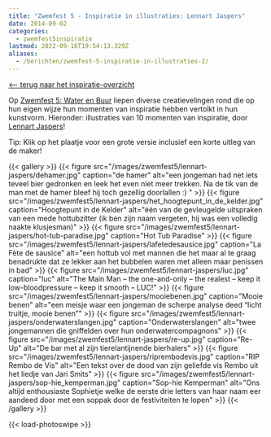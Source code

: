 ```yaml
---
title: "Zwemfest 5 - Inspiratie in illustraties: Lennart Jaspers"
date: 2014-09-02
categories:
  - zwemfest5inspiratie
lastmod: 2022-09-16T19:54:13.329Z
aliases:
  - /berichten/zwemfest-5-inspiratie-in-illustraties-2/
---
```

[<-- terug naar het inspiratie-overzicht](/berichten/zwemfest-5-in-tekst-en-beeld/) 

Op [Zwemfest 5: Water en Buur](/zwemfest/2014/) liepen diverse creatievelingen rond die op hun eigen wijze hun momenten van inspiratie hebben vertolkt in hun kunstvorm. Hieronder: illustraties van 10 momenten van inspiratie, door [Lennart Jaspers](http://cargocollective.com/lart)!

Tip: Klik op het plaatje voor een grote versie inclusief een korte uitleg van de maker!

{{< gallery >}}
  {{< figure src="/images/zwemfest5/lennart-jaspers/dehamer.jpg" caption="de hamer" alt="een jongeman had net iets teveel bier gedronken en leek het even niet meer trekken. Na de tik van de man met de hamer bleef hij toch gezellig doorlallen :) " >}}
  {{< figure src="/images/zwemfest5/lennart-jaspers/het_hoogtepunt_in_de_kelder.jpg" caption="Hoogtepunt in de Kelder" alt="één van de gevleugelde uitspraken van een mede hottubzitter (ik ben zijn naam vergeten, hij was een volledig naakte klusjesman)" >}}
  {{< figure src="/images/zwemfest5/lennart-jaspers/hot-tub-paradise.jpg" caption="Hot Tub Paradise" >}}
  {{< figure src="/images/zwemfest5/lennart-jaspers/lafetedesausice.jpg" caption="La Fète de sausice" alt="een hottub vol met mannen die het maar al te graag benadrukte dat ze lekker aan het bubbelen waren met alleen maar penissen in bad" >}}
  {{< figure src="/images/zwemfest5/lennart-jaspers/luc.jpg" caption="luc" alt="The Main Man – the one-and-only – the realest – keep it low-bloodpressure – keep it smooth – LUC!" >}}
  {{< figure src="/images/zwemfest5/lennart-jaspers/mooiebenen.jpg" caption="Mooie benen" alt="een meisje waar een jongeman de scherpe analyse deed “licht truitje, mooie benen”" >}}
  {{< figure src="/images/zwemfest5/lennart-jaspers/onderwaterslangen.jpg" caption="Onderwaterslangen" alt="twee jongemannen die gniffelden over hun onderwatercompagnons" >}}
  {{< figure src="/images/zwemfest5/lennart-jaspers/re-up.jpg" caption="Re-Up" alt="De bar met al zijn tierelantijnende bierhalers" >}}
  {{< figure src="/images/zwemfest5/lennart-jaspers/riprembodevis.jpg" caption="RIP Rembo de Vis" alt="Een tekst over de dood van zijn geliefde vis Rembo uit het liedje van Jari Smits" >}}
  {{< figure src="/images/zwemfest5/lennart-jaspers/sop-hie_kemperman.jpg" caption="Sop-hie Kemperman" alt="Ons altijd enthousiaste Sophietje welke de eerste drie letters van haar naam eer aandeed door met een soppak door de festiviteiten te lopen" >}}
{{< /gallery >}}
<!--more-->

{{< load-photoswipe >}}


